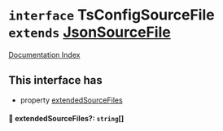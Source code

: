 # `interface` TsConfigSourceFile `extends` [JsonSourceFile](../interface.JsonSourceFile/README.md)

[Documentation Index](../README.md)

## This interface has

- property [extendedSourceFiles](#-extendedsourcefiles-string)


#### 📄 extendedSourceFiles?: `string`\[]



